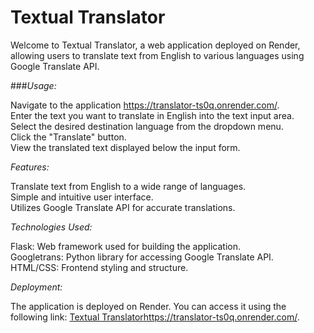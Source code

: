 #  **Textual Translator**

Welcome to Textual Translator, a web application deployed on Render, allowing users to translate text from English to various languages using Google Translate API.

###_Usage:_

Navigate to the application https://translator-ts0q.onrender.com/.     
Enter the text you want to translate in English into the text input area.    
Select the desired destination language from the dropdown menu.     
Click the "Translate" button.    
View the translated text displayed below the input form.    


_Features:_

Translate text from English to a wide range of languages.    
Simple and intuitive user interface.    
Utilizes Google Translate API for accurate translations.    


_Technologies Used:_

Flask: Web framework used for building the application.    
Googletrans: Python library for accessing Google Translate API.    
HTML/CSS: Frontend styling and structure.    


_Deployment:_

The application is deployed on Render. You can access it using the following link: [Textual Translator](https://translator-ts0q.onrender.com/)https://translator-ts0q.onrender.com/.
